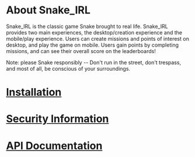 # About Snake_IRL

Snake_IRL is the classic game Snake brought to real life. Snake_IRL provides two main experiences, the desktop/creation experience and the mobile/play experience. Users can create missions and points of interest on desktop, and play the game on mobile. Users gain points by completing missions, and can see their overall score on the leaderboards! 

Note: please Snake responsibly -- Don't run in the street, don't trespass, and most of all, be conscious of your surroundings.

# [Installation](docs/INSTALL.md)
# [Security Information](docs/SECURITY.md)

# [API Documentation](docs/API.md)